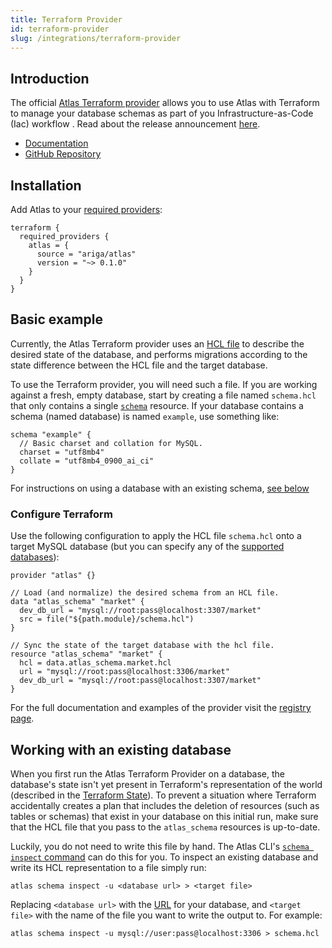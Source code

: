```yaml
---
title: Terraform Provider
id: terraform-provider
slug: /integrations/terraform-provider
---
```

## Introduction

The official [Atlas Terraform provider](https://registry.terraform.io/providers/ariga/atlas/latest)
allows you to use Atlas with Terraform to manage your database schemas as part of you Infrastructure-as-Code (Iac)
workflow . Read about the release announcement [here](https://atlasgo.io/blog/2022/05/04/announcing-terraform-provider).
* [Documentation](https://registry.terraform.io/providers/ariga/atlas/latest/docs)
* [GitHub Repository](https://github.com/ariga/terraform-provider-atlas)

## Installation
Add Atlas to your [required providers](https://www.terraform.io/language/providers/requirements#requiring-providers):
```hcl
terraform {
  required_providers {
    atlas = {
      source = "ariga/atlas"
      version = "~> 0.1.0"
    }
  }
}
```

## Basic example

Currently, the Atlas Terraform provider uses an [HCL file](/atlas-schema/sql.mdx) to describe the
desired state of the database, and performs migrations according to the state difference
between the HCL file and the target database.

To use the Terraform provider, you will need such a file. If you are working against a fresh,
empty database, start by creating a file named `schema.hcl` that only contains a single [`schema`](/atlas-schema/sql.mdx#schema)
resource. If your database contains a schema (named database) is named `example`, use something like:

```hcl
schema "example" {
  // Basic charset and collation for MySQL.
  charset = "utf8mb4"
  collate = "utf8mb4_0900_ai_ci"
}
```

For instructions on using a database with an existing schema, [see below](#working-with-an-existing-database)

### Configure Terraform

Use the following configuration to apply the HCL file `schema.hcl` onto a target MySQL
database (but you can specify any of the [supported databases](https://github.com/ariga/atlas#supported-databases)):

```hcl title="main.tf"
provider "atlas" {}

// Load (and normalize) the desired schema from an HCL file.
data "atlas_schema" "market" {
  dev_db_url = "mysql://root:pass@localhost:3307/market"
  src = file("${path.module}/schema.hcl")
}

// Sync the state of the target database with the hcl file.
resource "atlas_schema" "market" {
  hcl = data.atlas_schema.market.hcl
  url = "mysql://root:pass@localhost:3306/market"
  dev_db_url = "mysql://root:pass@localhost:3307/market"
}
```

For the full documentation and examples of the provider visit the [registry page](https://registry.terraform.io/providers/ariga/atlas/latest/docs).

## Working with an existing database

When you first run the Atlas Terraform Provider on a database, the database's state isn't yet present
in Terraform's representation of the world (described in the [Terraform State](https://www.terraform.io/language/state)).
To prevent a situation where Terraform accidentally creates a plan that includes the deletion of resources (such as tables or
schemas) that exist in your database on this initial run, make sure that the HCL file that you pass to the `atlas_schema`
resources is up-to-date.

Luckily, you do not need to write this file by hand. The Atlas CLI's [`schema inspect` command](https://atlasgo.io/cli-reference#atlas-schema-inspect)
can do this for you. To inspect an existing database and write its HCL representation to a file simply run:
```
atlas schema inspect -u <database url> > <target file>
```
Replacing `<database url>` with the [URL](/concepts/url.mdx) for your database, and `<target file>`
with the name of the file you want to write the output to. For example:
```
atlas schema inspect -u mysql://user:pass@localhost:3306 > schema.hcl
```
